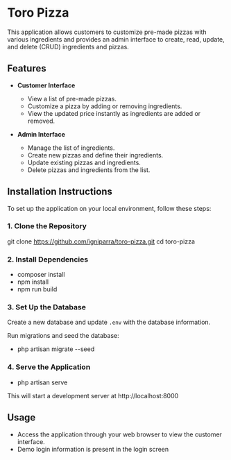# Toro Pizza

This application allows customers to customize pre-made pizzas with various ingredients and provides an admin interface to create, read, update, and delete (CRUD) ingredients and pizzas.

## Features

- **Customer Interface**
  - View a list of pre-made pizzas.
  - Customize a pizza by adding or removing ingredients.
  - View the updated price instantly as ingredients are added or removed.

- **Admin Interface**
  - Manage the list of ingredients.
  - Create new pizzas and define their ingredients.
  - Update existing pizzas and ingredients.
  - Delete pizzas and ingredients from the list.

## Installation Instructions

To set up the application on your local environment, follow these steps:

### 1. Clone the Repository
git clone https://github.com/igniparra/toro-pizza.git
cd toro-pizza

### 2. Install Dependencies
- composer install
- npm install
- npm run build

### 3. Set Up the Database
Create a new database and update `.env` with the database information.

Run migrations and seed the database:
- php artisan migrate --seed

### 4. Serve the Application
- php artisan serve

This will start a development server at http://localhost:8000

## Usage

- Access the application through your web browser to view the customer interface.
- Demo login information is present in the login screen

